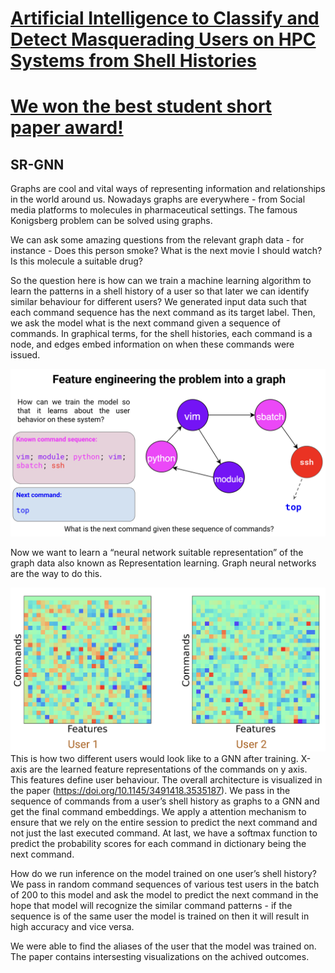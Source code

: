 # [Artificial Intelligence to Classify and Detect Masquerading Users on HPC Systems from Shell Histories](https://doi.org/10.1145/3491418.3535187)

# [We won the best student short paper award!](https://www.linkedin.com/posts/dhruvilshah28_artificialintelligence-researchcomputing-activity-6956009976465149952-EgnQ?utm_source=linkedin_share&utm_medium=member_desktop_web)

## SR-GNN
Graphs are cool and vital ways of representing information and relationships in the world around us.
Nowadays graphs are everywhere - from Social media platforms to molecules in pharmaceutical settings. The famous Konigsberg problem can be solved using graphs.

We can ask some amazing questions from the relevant graph data - for instance - Does this person smoke? What is the next movie I should watch? Is this molecule a suitable drug?

So the question here is how can we train a machine learning algorithm to learn the patterns in a shell history of a user so that later we can identify similar behaviour for different users?
We generated input data such that each command sequence has the next command as its target label. Then, we ask the model what is the next command given a sequence of commands.
In graphical terms, for the shell histories, each command is a node, and edges embed information on when these commands were issued.

![Problem definition](https://github.com/jackfrost1411/masquerade-detection-using-srgnn/blob/main/images/Problem.png)

Now we want to learn a “neural network suitable representation” of the graph data also known as Representation learning.
Graph neural networks are the way to do this.

![Two Users](https://github.com/jackfrost1411/masquerade-detection-using-srgnn/blob/main/images/Two%20users.png)
This is how two different users would look like to a GNN after training. X-axis are the learned feature representations of the commands on y axis. This features define user behaviour.
The overall architecture is visualized in the paper (https://doi.org/10.1145/3491418.3535187). We pass in the sequence of commands from a user’s shell history as graphs to a GNN and get the final command embeddings. We apply a attention mechanism to ensure that we rely on the entire session to predict the next command and not just the last executed command. At last, we have a softmax function to predict the probability scores for each command in dictionary being the next command.

How do we run inference on the model trained on one user’s shell history? We pass in random command sequences of various test users in the batch of 200 to this model and ask the model to predict the next command in the hope that model will recognize the similar command patterns - if the sequence is of the same user the model is trained on then it will result in high accuracy and vice versa.

We were able to find the aliases of the user that the model was trained on. The paper contains intersesting visualizations on the achived outcomes.
